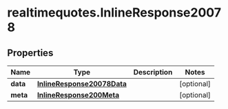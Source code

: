 # realtimequotes.InlineResponse20078

## Properties

Name | Type | Description | Notes
------------ | ------------- | ------------- | -------------
**data** | [**InlineResponse20078Data**](InlineResponse20078Data.md) |  | [optional] 
**meta** | [**InlineResponse200Meta**](InlineResponse200Meta.md) |  | [optional] 


